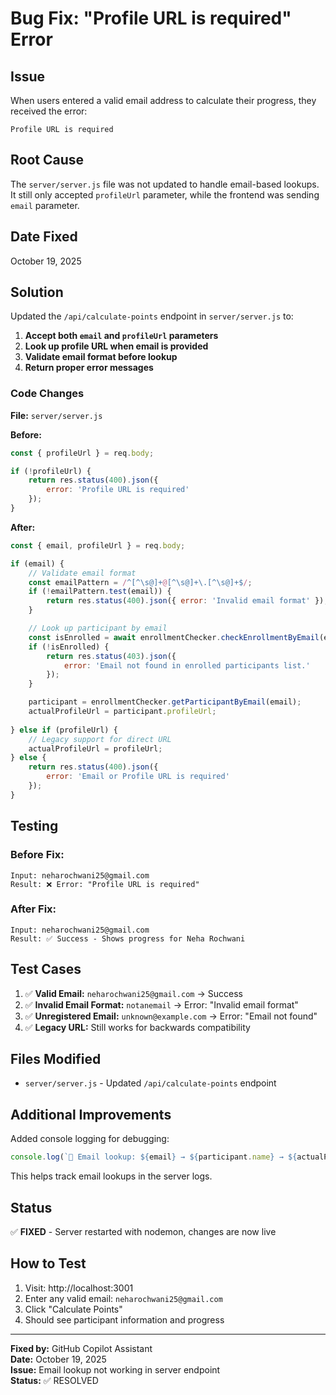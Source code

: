 # Bug Fix: "Profile URL is required" Error

## Issue
When users entered a valid email address to calculate their progress, they received the error:
```
Profile URL is required
```

## Root Cause
The `server/server.js` file was not updated to handle email-based lookups. It still only accepted `profileUrl` parameter, while the frontend was sending `email` parameter.

## Date Fixed
October 19, 2025

## Solution

Updated the `/api/calculate-points` endpoint in `server/server.js` to:

1. **Accept both `email` and `profileUrl` parameters**
2. **Look up profile URL when email is provided**
3. **Validate email format before lookup**
4. **Return proper error messages**

### Code Changes

**File:** `server/server.js`

**Before:**
```javascript
const { profileUrl } = req.body;

if (!profileUrl) {
    return res.status(400).json({ 
        error: 'Profile URL is required' 
    });
}
```

**After:**
```javascript
const { email, profileUrl } = req.body;

if (email) {
    // Validate email format
    const emailPattern = /^[^\s@]+@[^\s@]+\.[^\s@]+$/;
    if (!emailPattern.test(email)) {
        return res.status(400).json({ error: 'Invalid email format' });
    }

    // Look up participant by email
    const isEnrolled = await enrollmentChecker.checkEnrollmentByEmail(email);
    if (!isEnrolled) {
        return res.status(403).json({ 
            error: 'Email not found in enrolled participants list.'
        });
    }

    participant = enrollmentChecker.getParticipantByEmail(email);
    actualProfileUrl = participant.profileUrl;
    
} else if (profileUrl) {
    // Legacy support for direct URL
    actualProfileUrl = profileUrl;
} else {
    return res.status(400).json({ 
        error: 'Email or Profile URL is required' 
    });
}
```

## Testing

### Before Fix:
```
Input: neharochwani25@gmail.com
Result: ❌ Error: "Profile URL is required"
```

### After Fix:
```
Input: neharochwani25@gmail.com
Result: ✅ Success - Shows progress for Neha Rochwani
```

## Test Cases

1. ✅ **Valid Email:** `neharochwani25@gmail.com` → Success
2. ✅ **Invalid Email Format:** `notanemail` → Error: "Invalid email format"
3. ✅ **Unregistered Email:** `unknown@example.com` → Error: "Email not found"
4. ✅ **Legacy URL:** Still works for backwards compatibility

## Files Modified

- `server/server.js` - Updated `/api/calculate-points` endpoint

## Additional Improvements

Added console logging for debugging:
```javascript
console.log(`📧 Email lookup: ${email} → ${participant.name} → ${actualProfileUrl}`);
```

This helps track email lookups in the server logs.

## Status

✅ **FIXED** - Server restarted with nodemon, changes are now live

## How to Test

1. Visit: http://localhost:3001
2. Enter any valid email: `neharochwani25@gmail.com`
3. Click "Calculate Points"
4. Should see participant information and progress

---

**Fixed by:** GitHub Copilot Assistant  
**Date:** October 19, 2025  
**Issue:** Email lookup not working in server endpoint  
**Status:** ✅ RESOLVED
